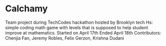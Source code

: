 # Calchamy
Team project during TechCodes hackathon hosted by Brooklyn tech Hs: simple coding math game with levels that is supposed to help student improve at mathematics. 
Started on April 17th
Ended April 18th
Contributors: Chenjia Fan, Jeremy Robles, Felix Gerzon, Krishna Dudani
